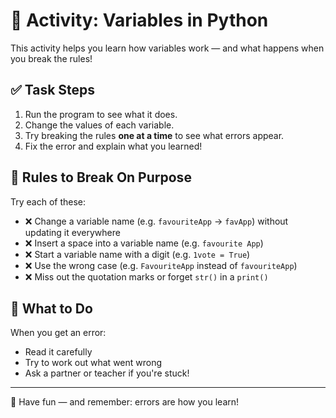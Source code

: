 # 🎯 Activity: Variables in Python

This activity helps you learn how variables work — and what happens when you break the rules!

## ✅ Task Steps

1. Run the program to see what it does.
2. Change the values of each variable.
3. Try breaking the rules **one at a time** to see what errors appear.
4. Fix the error and explain what you learned!

## 🚫 Rules to Break On Purpose

Try each of these:
- ❌ Change a variable name (e.g. `favouriteApp` → `favApp`) without updating it everywhere
- ❌ Insert a space into a variable name (e.g. `favourite App`)
- ❌ Start a variable name with a digit (e.g. `1vote = True`)
- ❌ Use the wrong case (e.g. `FavouriteApp` instead of `favouriteApp`)
- ❌ Miss out the quotation marks or forget `str()` in a `print()`

## 💬 What to Do

When you get an error:
- Read it carefully
- Try to work out what went wrong
- Ask a partner or teacher if you're stuck!

---
🎉 Have fun — and remember: errors are how you learn!
